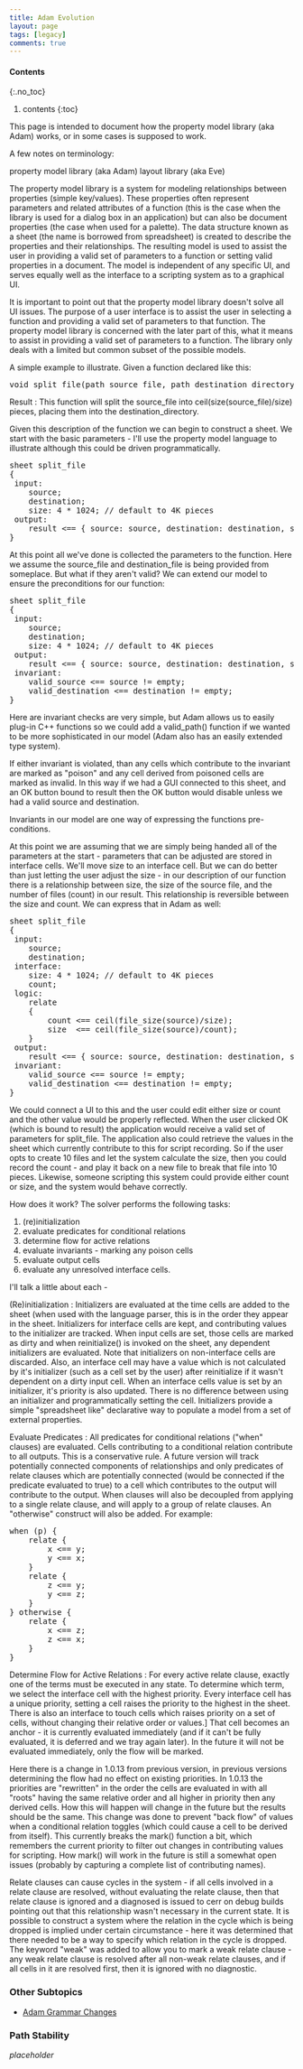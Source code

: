 ```yaml
---
title: Adam Evolution
layout: page
tags: [legacy]
comments: true
---
```

#### Contents
{:.no_toc}
1. contents
{:toc}

This page is intended to document how the property model library (aka Adam) works, or in some cases is supposed to work.

A few notes on terminology:

property model library (aka Adam)
layout library (aka Eve)

The property model library is a system for modeling relationships between properties (simple key/values). These properties often represent parameters and related attributes of a function (this is the case when the library is used for a dialog box in an application) but can also be document properties (the case when used for a palette). The data structure known as a sheet (the name is borrowed from spreadsheet) is created to describe the properties and their relationships. The resulting model is used to assist the user in providing a valid set of parameters to a function or setting valid properties in a document. The model is independent of any specific UI, and serves equally well as the interface to a scripting system as to a graphical UI.

It is important to point out that the property model library doesn't solve all UI issues. The purpose of a user interface is to assist the user in selecting a function and providing a valid set of parameters to that function. The property model library is concerned with the later part of this, what it means to assist in providing a valid set of parameters to a function. The library only deals with a limited but common subset of the possible models.

A simple example to illustrate. Given a function declared like this:

<pre>void split_file(path source_file, path destination_directory, size_t size);</pre>

Result
: This function will split the source_file into ceil(size(source_file)/size) pieces, placing them into the destination_directory.

Given this description of the function we can begin to construct a sheet. We start with the basic parameters - I'll use the property model language to illustrate although this could be driven programmatically.

<pre>
sheet split_file
{
 input:
    source;
    destination;
    size: 4 * 1024; // default to 4K pieces
 output:
    result <== { source: source, destination: destination, size: size };
}
</pre>

At this point all we've done is collected the parameters to the function. Here we assume the source_file and destination_file is being provided from someplace. But what if they aren't valid? We can extend our model to ensure the preconditions for our function:

<pre>
sheet split_file
{
 input:
    source;
    destination;
    size: 4 * 1024; // default to 4K pieces
 output:
    result <== { source: source, destination: destination, size: size };
 invariant:
    valid_source <== source != empty;
    valid_destination <== destination != empty;
}
</pre>

Here are invariant checks are very simple, but Adam allows us to easily plug-in C++ functions so we could add a valid_path() function if we wanted to be more sophisticated in our model (Adam also has an easily extended type system).

If either invariant is violated, than any cells which contribute to the invariant are marked as "poison" and any cell derived from poisoned cells are marked as invalid. In this way if we had a GUI connected to this sheet, and an OK button bound to result then the OK button would disable unless we had a valid source and destination.

Invariants in our model are one way of expressing the functions pre-conditions.

At this point we are assuming that we are simply being handed all of the parameters at the start - parameters that can be adjusted are stored in interface cells. We'll move size to an interface cell. But we can do better than just letting the user adjust the size - in our description of our function there is a relationship between size, the size of the source file, and the number of files (count) in our result. This relationship is reversible between the size and count. We can express that in Adam as well:

<pre>
sheet split_file
{
 input:
    source;
    destination;
 interface:
    size: 4 * 1024; // default to 4K pieces
    count;
 logic:
    relate
    {
        count <== ceil(file_size(source)/size);
        size  <== ceil(file_size(source)/count);
    }
 output:
    result <== { source: source, destination: destination, size: size };
 invariant:
    valid_source <== source != empty;
    valid_destination <== destination != empty;
}
</pre>

We could connect a UI to this and the user could edit either size or count and the other value would be properly reflected. When the user clicked OK (which is bound to result) the application would receive a valid set of parameters for split_file. The application also could retrieve the values in the sheet which currently contribute to this for script recording. So if the user opts to create 10 files and let the system calculate the size, then you could record the count - and play it back on a new file to break that file into 10 pieces. Likewise, someone scripting this system could provide either count or size, and the system would behave correctly.

How does it work? The solver performs the following tasks:

1. (re)initialization
1. evaluate predicates for conditional relations
1. determine flow for active relations
1. evaluate invariants - marking any poison cells
1. evaluate output cells
1. evaluate any unresolved interface cells.

I'll talk a little about each -

(Re)initialization
: Initializers are evaluated at the time cells are added to the sheet (when used with the language parser, this is in the order they appear in the sheet. Initializers for interface cells are kept, and contributing values to the initializer are tracked. When input cells are set, those cells are marked as dirty and when reinitialize() is invoked on the sheet, any dependent initializers are evaluated. Note that initializers on non-interface cells are discarded. Also, an interface cell may have a value which is not calculated by it's initializer (such as a cell set by the user) after reinitialize if it wasn't dependent on a dirty input cell. When an interface cells value is set by an initializer, it's priority is also updated. There is no difference between using an initializer and programmatically setting the cell. Initializers provide a simple "spreadsheet like" declarative way to populate a model from a set of external properties.

Evaluate Predicates
: All predicates for conditional relations ("when" clauses) are evaluated. Cells contributing to a conditional relation contribute to all outputs. This is a conservative rule. A future version will track potentially connected components of relationships and only predicates of relate clauses which are potentially connected (would be connected if the predicate evaluated to true) to a cell which contributes to the output will contribute to the output. When clauses will also be decoupled from applying to a single relate clause, and will apply to a group of relate clauses. An "otherwise" construct will also be added. For example:

<pre>
when (p) {
    relate {
        x <== y;
        y <== x;
    }
    relate {
        z <== y;
        y <== z;
    }
} otherwise {
    relate {
        x <== z;
        z <== x;
    }
}
</pre>

Determine Flow for Active Relations
: For every active relate clause, exactly one of the terms must be executed in any state. To determine which term, we select the interface cell with the highest priority. Every interface cell has a unique priority, setting a cell raises the priority to the highest in the sheet. There is also an interface to touch cells which raises priority on a set of cells, without changing their relative order or values.] That cell becomes an anchor - it is currently evaluated immediately (and if it can't be fully evaluated, it is deferred and we tray again later). In the future it will not be evaluated immediately, only the flow will be marked.

Here there is a change in 1.0.13 from previous version, in previous versions determining the flow had no effect on existing priorities. In 1.0.13 the priorities are "rewritten" in the order the cells are evaluated in with all "roots" having the same relative order and all higher in priority then any derived cells. How this will happen will change in the future but the results should be the same. This change was done to prevent "back flow" of values when a conditional relation toggles (which could cause a cell to be derived from itself). This currently breaks the mark() function a bit, which remembers the current priority to filter out changes in contributing values for scripting. How mark() will work in the future is still a somewhat open issues (probably by capturing a complete list of contributing names).

Relate clauses can cause cycles in the system - if all cells involved in a relate clause are resolved, without evaluating the relate clause, then that relate clause is ignored and a diagnosed is issued to cerr on debug builds pointing out that this relationship wasn't necessary in the current state. It is possible to construct a system where the relation in the cycle which is being dropped is implied under certain circumstance - here it was determined that there needed to be a way to specify which relation in the cycle is dropped. The keyword "weak" was added to allow you to mark a weak relate clause - any weak relate clause is resolved after all non-weak relate clauses, and if all cells in it are resolved first, then it is ignored with no diagnostic.

### Other Subtopics

* [Adam Grammar Changes](adam-grammar-changes.html)

### Path Stability

_placeholder_
